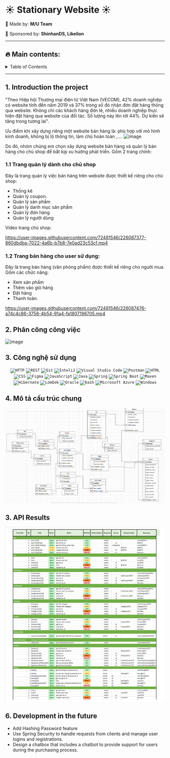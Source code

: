 # :sunny: Stationary Website :sunny:

:sunflower: Made by: 	**M/U Team**

:sunflower: Sponsored by: **ShinhanDS, Likelion**
***


## :fire: Main contents: 
<!-- TABLE OF CONTENTS -->
<details>
  <summary>Table of Contents</summary>
  <ol>
    <li>
      <a href="#introduction-the-project">Introduction the project</a>
    </li>
    <li>
      <a href="#members">Members</a>
    </li>
    <li>
      <a href="#technology-used">Technology Used</a>
    </li>
    <li><a href="#database-diagram">Database Diagram</a></li>
    <li><a href="#api-results">API Results</a></li>
    <li><a href="#ui-shop-owners">UI of shop owner</a></li>
    <li><a href="#ui-shop-user">UI for User</a></li>
    <li><a href="#development-in-the-future">Development in the future</a></li>
    <li><a href="#about">About</a></li>
  </ol>
</details>

---


## 1. Introduction the project

"Theo Hiệp hội Thương mại điện tử Việt Nam (VECOM), 42% doanh nghiệp có website tính đến năm 2019 và 37% trong số đó nhận đơn đặt hàng thông qua website. Không chỉ các khách hàng đơn lẻ, nhiều doanh nghiệp thực hiện đặt hàng qua website của đối tác. Số lượng này lên tới 44%. Dự kiến sẽ tăng trong tương lai". 

Ưu điểm khi xây dựng riêng một website bán hàng là: phù hợp với mô hình kinh doanh, không bị lộ thông tin, làm chủ hoàn toàn ,....
![image](https://user-images.githubusercontent.com/72481546/226086440-800b5b86-4a63-4bb8-bcea-c1fc38d097ef.png)

Do đó, nhóm chúng em chọn xây dựng website bán hàng và quản lý bán hàng cho chủ shop để bắt kịp xu hướng phát triển. Gồm 2 trang chính:
### 1.1 Trang quản lý dành cho chủ shop

Đây là trang quản lý việc bán hàng trên website được thiết kế riêng cho chủ shop:
- Thống kê
- Quản lý coupon.
- Quản lý sản phẩm
- Quản lý danh mục sản phẩm
- Quản lý đơn hàng
- Quản lý người dùng 

Video trang chủ shop:



https://user-images.githubusercontent.com/72481546/226087377-860dbdba-7022-4a6b-b7b8-7e0ad23c53cf.mp4



### 1.2 Trang bán hàng cho user sử dụng:

Đây là trang bán hàng (văn phòng phẩm) được thiết kế riêng cho người mua. Gồm các chức năng:
- Xem sản phẩm
- Thêm vào giỏ hàng
- Đặt hàng 
- Thanh toán:



https://user-images.githubusercontent.com/72481546/226087476-a74c4c86-3758-4b54-91a4-fa1807198705.mp4



## 2. Phân công công việc

![image](https://user-images.githubusercontent.com/72481546/226088677-7ed5f741-5ed4-4e5e-85bd-02152ba7ee4e.png)

##  3. Công nghệ sử dụng
<div align="center">
	<code><img height="50" src="https://user-images.githubusercontent.com/25181517/192107854-765620d7-f909-4953-a6da-36e1ef69eea6.png" alt="HTTP" title="HTTP" /></code>
	<code><img height="50" src="https://user-images.githubusercontent.com/25181517/192107858-fe19f043-c502-4009-8c47-476fc89718ad.png" alt="REST" title="REST" /></code>
	<code><img height="50" src="https://user-images.githubusercontent.com/25181517/192108372-f71d70ac-7ae6-4c0d-8395-51d8870c2ef0.png" alt="Git" title="Git" /></code>
	<code><img height="50" src="https://user-images.githubusercontent.com/25181517/192108890-200809d1-439c-4e23-90d3-b090cf9a4eea.png" alt="InteliJ" title="InteliJ" /></code>
	<code><img height="50" src="https://user-images.githubusercontent.com/25181517/192108891-d86b6220-e232-423a-bf5f-90903e6887c3.png" alt="Visual Studio Code" title="Visual Studio Code" /></code>
	<code><img height="50" src="https://user-images.githubusercontent.com/25181517/192109061-e138ca71-337c-4019-8d42-4792fdaa7128.png" alt="Postman" title="Postman" /></code>
	<code><img height="50" src="https://user-images.githubusercontent.com/25181517/192158954-f88b5814-d510-4564-b285-dff7d6400dad.png" alt="HTML" title="HTML" /></code>
	<code><img height="50" src="https://user-images.githubusercontent.com/25181517/183898674-75a4a1b1-f960-4ea9-abcb-637170a00a75.png" alt="CSS" title="CSS" /></code>
	<code><img height="50" src="https://user-images.githubusercontent.com/25181517/189715289-df3ee512-6eca-463f-a0f4-c10d94a06b2f.png" alt="Figma" title="Figma" /></code>
	<code><img height="50" src="https://user-images.githubusercontent.com/25181517/117447155-6a868a00-af3d-11eb-9cfe-245df15c9f3f.png" alt="JavaScript" title="JavaScript" /></code>
	<code><img height="50" src="https://user-images.githubusercontent.com/25181517/117201156-9a724800-adec-11eb-9a9d-3cd0f67da4bc.png" alt="Java" title="Java" /></code>
	<code><img height="50" src="https://user-images.githubusercontent.com/25181517/117201470-f6d56780-adec-11eb-8f7c-e70e376cfd07.png" alt="Spring" title="Spring" /></code>
	<code><img height="50" src="https://user-images.githubusercontent.com/25181517/183891303-41f257f8-6b3d-487c-aa56-c497b880d0fb.png" alt="Spring Boot" title="Spring Boot" /></code>
	<code><img height="50" src="https://user-images.githubusercontent.com/25181517/117207242-07d5a700-adf4-11eb-975e-be04e62b984b.png" alt="Maven" title="Maven" /></code>
	<code><img height="50" src="https://user-images.githubusercontent.com/25181517/117207493-49665200-adf4-11eb-808e-a9c0fcc2a0a0.png" alt="Hibernate" title="Hibernate" /></code>
	<code><img height="50" src="https://user-images.githubusercontent.com/25181517/190229463-87fa862f-ccf0-48da-8023-940d287df610.png" alt="Lombok" title="Lombok" /></code>
	<code><img height="50" src="https://user-images.githubusercontent.com/25181517/117208736-bdedc080-adf5-11eb-912f-61c7d43705f6.png" alt="Oracle" title="Oracle" /></code>
	<code><img height="50" src="https://user-images.githubusercontent.com/25181517/192158606-7c2ef6bd-6e04-47cf-b5bc-da2797cb5bda.png" alt="bash" title="bash" /></code>
	<code><img height="50" src="https://user-images.githubusercontent.com/25181517/183911544-95ad6ba7-09bf-4040-ac44-0adafedb9616.png" alt="Microsoft Azure" title="Microsoft Azure" /></code>
	<code><img height="50" src="https://user-images.githubusercontent.com/25181517/186884150-05e9ff6d-340e-4802-9533-2c3f02363ee3.png" alt="Windows" title="Windows" /></code>
</div>

## 4. Mô tả cấu trúc chung
![image](./src/main/resources/static/images/readme/dbdiagram.png)

## 3. API Results
![image](src/main/resources/static/images/readme/api.png)


## 6. Development in the future
- Add Hashing Password feature
- Use Spring Security to handle requests from clients and manage user logins and registrations.
- Design a chatbox that includes a chatbot to provide support for users during the purchasing process.




